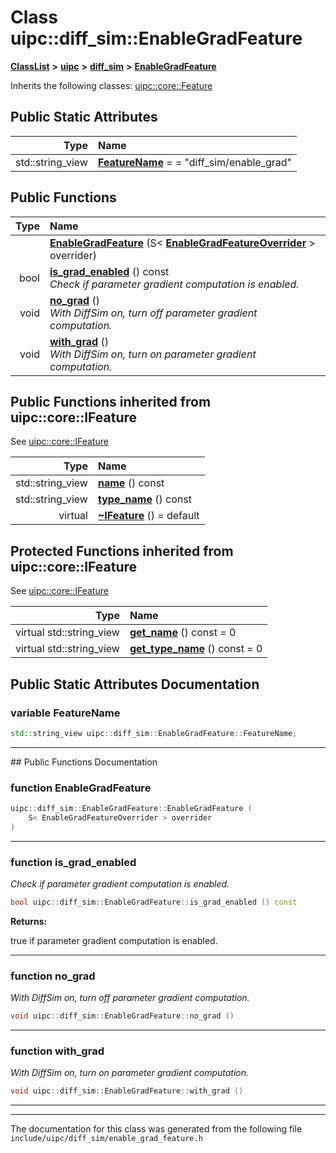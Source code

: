 

# Class uipc::diff\_sim::EnableGradFeature



[**ClassList**](annotated.md) **>** [**uipc**](namespaceuipc.md) **>** [**diff\_sim**](namespaceuipc_1_1diff__sim.md) **>** [**EnableGradFeature**](classuipc_1_1diff__sim_1_1_enable_grad_feature.md)








Inherits the following classes: [uipc::core::Feature](classuipc_1_1core_1_1_feature.md)
































## Public Static Attributes

| Type | Name |
| ---: | :--- |
|  std::string\_view | [**FeatureName**](#variable-featurename)   = = "diff\_sim/enable\_grad"<br> |










































## Public Functions

| Type | Name |
| ---: | :--- |
|   | [**EnableGradFeature**](#function-enablegradfeature) (S&lt; [**EnableGradFeatureOverrider**](classuipc_1_1diff__sim_1_1_enable_grad_feature_overrider.md) &gt; overrider) <br> |
|  bool | [**is\_grad\_enabled**](#function-is_grad_enabled) () const<br>_Check if parameter gradient computation is enabled._  |
|  void | [**no\_grad**](#function-no_grad) () <br>_With DiffSim on, turn off parameter gradient computation._  |
|  void | [**with\_grad**](#function-with_grad) () <br>_With DiffSim on, turn on parameter gradient computation._  |




## Public Functions inherited from uipc::core::IFeature

See [uipc::core::IFeature](classuipc_1_1core_1_1_i_feature.md)

| Type | Name |
| ---: | :--- |
|  std::string\_view | [**name**](classuipc_1_1core_1_1_i_feature.md#function-name) () const<br> |
|  std::string\_view | [**type\_name**](classuipc_1_1core_1_1_i_feature.md#function-type_name) () const<br> |
| virtual  | [**~IFeature**](classuipc_1_1core_1_1_i_feature.md#function-ifeature) () = default<br> |








































































## Protected Functions inherited from uipc::core::IFeature

See [uipc::core::IFeature](classuipc_1_1core_1_1_i_feature.md)

| Type | Name |
| ---: | :--- |
| virtual std::string\_view | [**get\_name**](classuipc_1_1core_1_1_i_feature.md#function-get_name) () const = 0<br> |
| virtual std::string\_view | [**get\_type\_name**](classuipc_1_1core_1_1_i_feature.md#function-get_type_name) () const = 0<br> |








## Public Static Attributes Documentation




### variable FeatureName 

```C++
std::string_view uipc::diff_sim::EnableGradFeature::FeatureName;
```




<hr>
## Public Functions Documentation




### function EnableGradFeature 

```C++
uipc::diff_sim::EnableGradFeature::EnableGradFeature (
    S< EnableGradFeatureOverrider > overrider
) 
```




<hr>



### function is\_grad\_enabled 

_Check if parameter gradient computation is enabled._ 
```C++
bool uipc::diff_sim::EnableGradFeature::is_grad_enabled () const
```





**Returns:**

true if parameter gradient computation is enabled. 





        

<hr>



### function no\_grad 

_With DiffSim on, turn off parameter gradient computation._ 
```C++
void uipc::diff_sim::EnableGradFeature::no_grad () 
```




<hr>



### function with\_grad 

_With DiffSim on, turn on parameter gradient computation._ 
```C++
void uipc::diff_sim::EnableGradFeature::with_grad () 
```




<hr>

------------------------------
The documentation for this class was generated from the following file `include/uipc/diff_sim/enable_grad_feature.h`

